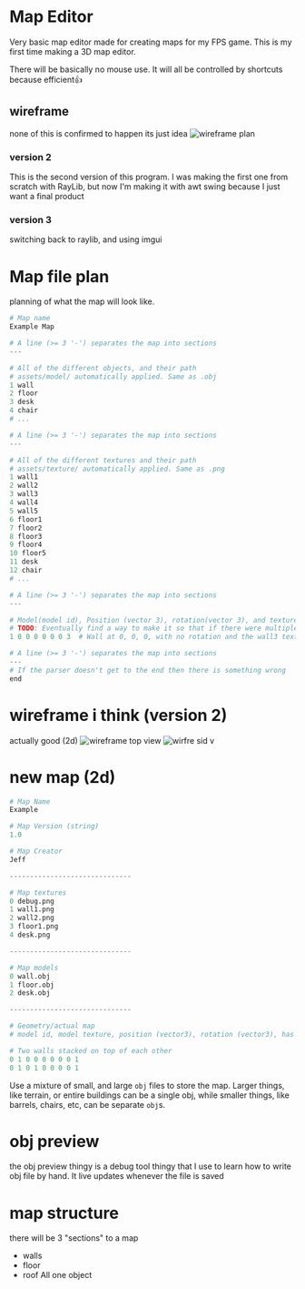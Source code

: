 # Map Editor
Very basic map editor made for creating maps for my FPS game. This is my first time making a 3D map editor.

There will be basically no mouse use. It will all be controlled by shortcuts because efficient👍

## wireframe
none of this is confirmed to happen its just idea
![wireframe plan](https://i.imgur.com/Ek1wa8T.png)

### version 2
This is the second version of this program. I was making the first one from scratch with RayLib, but now I'm making it with awt swing because I just want a final product
### version 3
switching back to raylib, and using imgui 

# Map file plan
planning of what the map will look like.
```py
# Map name
Example Map

# A line (>= 3 '-') separates the map into sections
---

# All of the different objects, and their path
# assets/model/ automatically applied. Same as .obj
1 wall
2 floor
3 desk
4 chair
# ...

# A line (>= 3 '-') separates the map into sections
---

# All of the different textures and their path
# assets/texture/ automatically applied. Same as .png
1 wall1
2 wall2
3 wall3
4 wall4
5 wall5
6 floor1
7 floor2
8 floor3
9 floor4
10 floor5
11 desk
12 chair
# ...

# A line (>= 3 '-') separates the map into sections
---

# Model(model id), Position (vector 3), rotation(vector 3), and texture(texture id) of all objects in map
# TODO: Eventually find a way to make it so that if there were multiple of the same thing together, like walls, it would combine into a single model and just either stick multiple textures, or one big texture onto it to save geometry. Since maps and stuff will be super small there will prolly be no performance increase, but its still good to do
1 0 0 0 0 0 0 3  # Wall at 0, 0, 0, with no rotation and the wall3 texture

# A line (>= 3 '-') separates the map into sections
---
# If the parser doesn't get to the end then there is something wrong
end
```

# wireframe i think (version 2)
actually good (2d)
![wireframe top view](https://i.imgur.com/qu2fxoT.png)
![wirfre sid v](https://i.imgur.com/eaa2dQP.png)

# new map (2d)
```py
# Map Name
Example

# Map Version (string)
1.0

# Map Creator
Jeff

------------------------------

# Map textures
0 debug.png
1 wall1.png
2 wall2.png
3 floor1.png
4 desk.png

------------------------------

# Map models
0 wall.obj
1 floor.obj
2 desk.obj

------------------------------

# Geometry/actual map
# model id, model texture, position (vector3), rotation (vector3), has collision (1/0)

# Two walls stacked on top of each other
0 1 0 0 0 0 0 0 1
0 1 0 1 0 0 0 0 1
```

Use a mixture of small, and large `obj` files to store the map. Larger things, like terrain, or entire buildings can be a single obj, while smaller things, like barrels, chairs, etc, can be separate `obj`s. 


# obj preview
the obj preview thingy is a debug tool thingy that I use to learn how to write obj file by hand. It live updates whenever the file is saved

# map structure
there will be 3 "sections" to a map
- walls
- floor
- roof
All one object